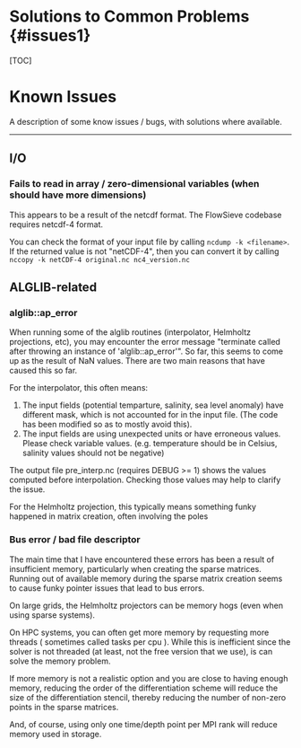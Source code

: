 # Solutions to Common Problems {#issues1}
[TOC]

# Known Issues

A description of some know issues / bugs, with solutions where available.

---

## I/O

### Fails to read in array / zero-dimensional variables (when should have more dimensions)

This appears to be a result of the netcdf format.
The FlowSieve codebase requires netcdf-4 format.

You can check the format of your input file by calling `ncdump -k <filename>`.
If the returned value is not "netCDF-4", then you can convert it by calling `nccopy -k netCDF-4 original.nc nc4_version.nc`



## ALGLIB-related

### alglib::ap_error
When running some of the alglib routines (interpolator, Helmholtz projections, etc), you may encounter the error message 
"terminate called after throwing an instance of 'alglib::ap_error'".
So far, this seems to come up as the result of NaN values. There are two main reasons
that have caused this so far.

For the interpolator, this often means:
1. The input fields (potential temparture, salinity, sea level anomaly) have different mask,
which is not accounted for in the input file. (The code has been modified so as to mostly avoid this).
2. The input fields are using unexpected units or have erroneous values. Please check variable values.
(e.g. temperature should be in Celsius, salinity values should not be negative)

The output file pre_interp.nc (requires DEBUG >= 1) shows the values computed before interpolation.
Checking those values may help to clarify the issue.


For the Helmholtz projection, this typically means something funky happened in matrix creation, often involving the poles


### Bus error / bad file descriptor

The main time that I have encountered these errors has been a result of insufficient memory, particularly when creating the sparse matrices.
Running out of available memory during the sparse matrix creation seems to cause funky pointer issues that lead to bus errors.

On large grids, the Helmholtz projectors can be memory hogs (even when using sparse systems).

On HPC systems, you can often get more memory by requesting more threads ( sometimes called tasks per cpu ).
While this is inefficient since the solver is not threaded (at least, not the free version that we use), is can solve the memory problem.

If more memory is not a realistic option and you are close to having enough memory, reducing the order of the differentiation scheme will reduce the size of the differentiation stencil,
thereby reducing the number of non-zero points in the sparse matrices.

And, of course, using only one time/depth point per MPI rank will reduce memory used in storage.
